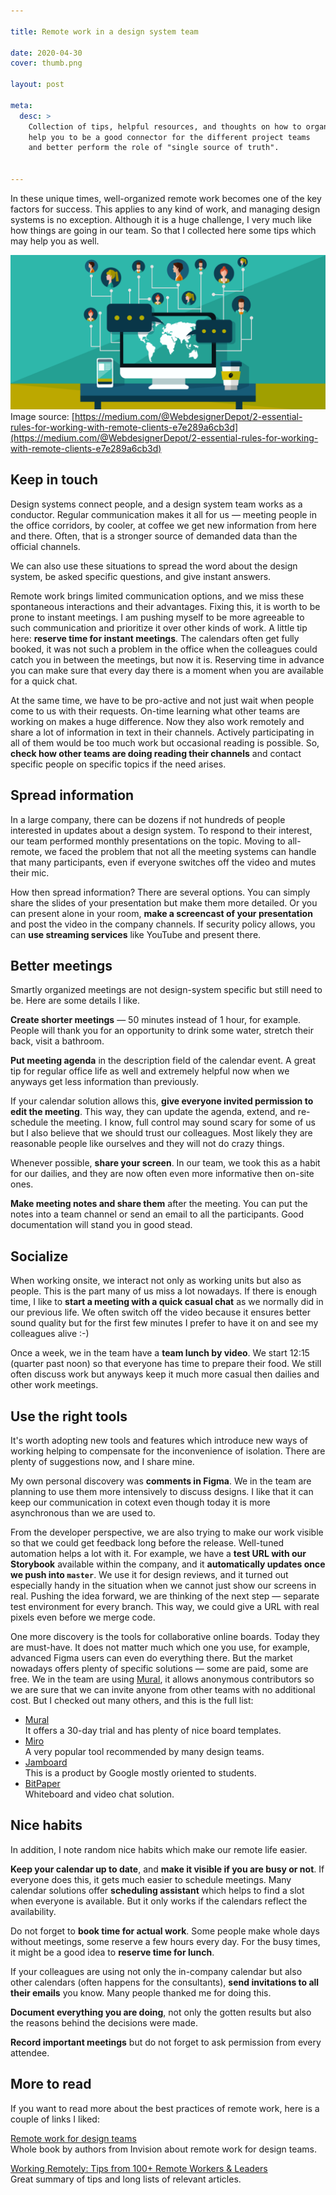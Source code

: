 ```yaml
---

title: Remote work in a design system team

date: 2020-04-30
cover: thumb.png

layout: post

meta:
  desc: >
    Collection of tips, helpful resources, and thoughts on how to organize remote work in a design system team. Habits which
    help you to be a good connector for the different project teams
    and better perform the role of "single source of truth".


---
```


<div data-excerpt>

In these unique times, well-organized remote work becomes one of the key factors for success. This applies to any kind of work, and managing design systems is no exception. Although it is a huge challenge, I very much like how things are going in our team. So that I collected here some tips which may help you as well.

</div>

<div class="small" markdown="1">

![](thumb.png)<br/>
Image source:
[https://medium.com/@WebdesignerDepot/2-essential-rules-for-working-with-remote-clients-e7e289a6cb3d](https://medium.com/@WebdesignerDepot/2-essential-rules-for-working-with-remote-clients-e7e289a6cb3d)

</div>


## Keep in touch

Design systems connect people, and a design system team works as a conductor. Regular communication makes it all for us — meeting people in the office corridors, by cooler, at coffee we get new information from here and there. Often, that is a stronger source of demanded data than the official channels.

We can also use these situations to spread the word about the design system, be asked specific questions, and give instant answers.

Remote work brings limited communication options, and we miss these spontaneous interactions and their advantages. Fixing this, it is worth to be prone to instant meetings. I am pushing myself to be more agreeable to such communication and prioritize it over other kinds of work. A little tip here: **reserve time for instant meetings**. The calendars often get fully booked, it was not such a problem in the office when the colleagues could catch you in between the meetings, but now it is. Reserving time in advance you can make sure that every day there is a moment when you are available for a quick chat.

At the same time, we have to be pro-active and not just wait when people come to us with their requests. On-time learning what other teams are working on makes a huge difference. Now they also work remotely and share a lot of information in text in their channels. Actively participating in all of them would be too much work but occasional reading is possible. So, **check how other teams are doing reading their channels** and contact specific people on specific topics if the need arises.


## Spread information

In a large company, there can be dozens if not hundreds of people interested in updates about a design system. To respond to their interest, our team performed monthly presentations on the topic. Moving to all-remote, we faced the problem that not all the meeting systems can handle that many participants, even if everyone switches off the video and mutes their mic.

How then spread information? There are several options. You can simply share the slides of your presentation but make them more detailed. Or you can present alone in your room, **make a screencast of your presentation** and post the video in the company channels. If security policy allows, you can **use streaming services** like YouTube and present there.


## Better meetings

Smartly organized meetings are not design-system specific but still need to be. Here are some details I like.

**Create shorter meetings** — 50 minutes instead of 1 hour, for example. People will thank you for an opportunity to drink some water, stretch their back, visit a bathroom.

**Put meeting agenda** in the description field of the calendar event. A great tip for regular office life as well and extremely helpful now when we anyways get less information than previously.

If your calendar solution allows this, **give everyone invited permission to edit the meeting**. This way, they can update the agenda, extend, and re-schedule the meeting. I know, full control may sound scary for some of us but I also believe that we should trust our colleagues. Most likely they are reasonable people like ourselves and they will not do crazy things.

Whenever possible, **share your screen**. In our team, we took this as a habit for our dailies, and they are now often even more informative then on-site ones.

**Make meeting notes and share them** after the meeting. You can put the notes into a team channel or send an email to all the participants. Good documentation will stand you in good stead.


## Socialize

When working onsite, we interact not only as working units but also as people. This is the part many of us miss a lot nowadays. If there is enough time, I like to **start a meeting with a quick casual chat** as we normally did in our previous life. We often switch off the video because it ensures better sound quality but for the first few minutes I prefer to have it on and see my colleagues alive :-)

Once a week, we in the team have a **team lunch by video**. We start 12:15 (quarter past noon) so that everyone has time to prepare their food. We still often discuss work but anyways keep it much more casual then dailies and other work meetings.


## Use the right tools

It's worth adopting new tools and features which introduce new ways of working helping to compensate for the inconvenience of isolation. There are plenty of suggestions now, and I share mine.

My own personal discovery was **comments in Figma**. We in the team are planning to use them more intensively to discuss designs. I like that it can keep our communication in cotext even though today it is more asynchronous than we are used to.

From the developer perspective, we are also trying to make our work visible so that we could get feedback long before the release. Well-tuned automation helps a lot with it. For example, we have a **test URL with our Storybook** available within the company, and it **automatically updates once we push into `master`**. We use it for design reviews, and it turned out especially handy in the situation when we cannot just show our screens in real. Pushing the idea forward, we are thinking of the next step — separate test environment for every branch. This way, we could give a URL with real pixels even before we merge code.

One more discovery is the tools for collaborative online boards. Today they are must-have. It does not matter much which one you use, for example, advanced Figma users can even do everything there. But the market nowadays offers plenty of specific solutions — some are paid, some are free. We in the team are using [Mural](https://www.mural.co/), it allows anonymous contributors so we are sure that we can invite anyone from other teams with no additional cost. But I checked out many others, and this is the full list:

* [Mural](https://www.mural.co/)<br/>
  It offers a 30-day trial and has plenty of nice board templates.
* [Miro](https://miro.com/)<br/>
  A very popular tool recommended by many design teams.
* [Jamboard](https://edu.google.com/products/jamboard/?modal_active=none)<br/>
  This is a product by Google mostly oriented to students.
* [BitPaper](https://www.bitpaper.io/)<br/>
  Whiteboard and video chat solution.


## Nice habits

In addition, I note random nice habits which make our remote life easier.

**Keep your calendar up to date**, and **make it visible if you are busy or not**. If everyone does this, it gets much easier to schedule meetings. Many calendar solutions offer **scheduling assistant** which helps to find a slot when everyone is available. But it only works if the calendars reflect the availability.

Do not forget to **book time for actual work**. Some people make whole days without meetings, some reserve a few hours every day. For the busy times, it might be a good idea to **reserve time for lunch**.

If your colleagues are using not only the in-company calendar but also other calendars (often happens for the consultants), **send invitations to all their emails** you know. Many people thanked me for doing this.

**Document everything you are doing**, not only the gotten results but also the reasons behind the decisions were made.

**Record important meetings** but do not forget to ask permission from every attendee.


## More to read

If you want to read more about the best practices of remote work, here is a couple of links I liked:

[Remote work for design teams](https://www.designbetter.co/remotework)<br/>
Whole book by authors from Invision about remote work for design teams.

[Working Remotely: Tips from 100+ Remote Workers & Leaders](https://www.helpscout.com/playlists/working-remotely/)<br/>
Great summary of tips and long lists of relevant articles.
